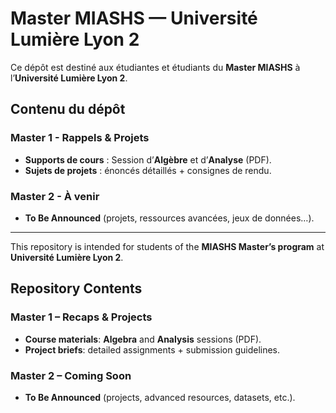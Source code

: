 # Master MIASHS — Université Lumière Lyon 2

Ce dépôt est destiné aux étudiantes et étudiants du **Master MIASHS** à l’**Université Lumière Lyon 2**.

## Contenu du dépôt

### Master 1 - Rappels & Projets
- **Supports de cours** : Session d’**Algèbre** et d’**Analyse** (PDF).
- **Sujets de projets** : énoncés détaillés + consignes de rendu.


### Master 2 - À venir
- **To Be Announced** (projets, ressources avancées, jeux de données…).

---


This repository is intended for students of the **MIASHS Master’s program** at **Université Lumière Lyon 2**.


## Repository Contents

### Master 1 – Recaps & Projects
- **Course materials**: **Algebra** and **Analysis** sessions (PDF).
- **Project briefs**: detailed assignments + submission guidelines.

### Master 2 – Coming Soon
- **To Be Announced** (projects, advanced resources, datasets, etc.).

